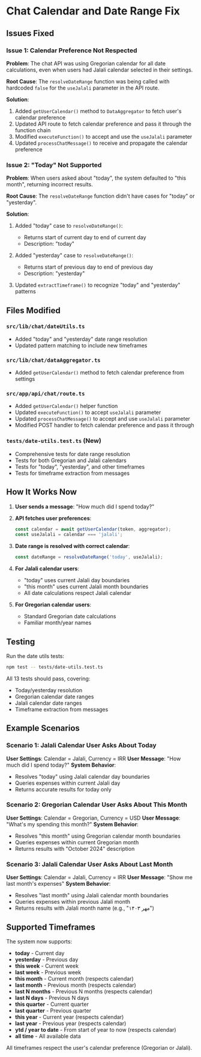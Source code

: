 # Chat Calendar and Date Range Fix

## Issues Fixed

### Issue 1: Calendar Preference Not Respected
**Problem**: The chat API was using Gregorian calendar for all date calculations, even when users had Jalali calendar selected in their settings.

**Root Cause**: The `resolveDateRange` function was being called with hardcoded `false` for the `useJalali` parameter in the API route.

**Solution**:
1. Added `getUserCalendar()` method to `DataAggregator` to fetch user's calendar preference
2. Updated API route to fetch calendar preference and pass it through the function chain
3. Modified `executeFunction()` to accept and use the `useJalali` parameter
4. Updated `processChatMessage()` to receive and propagate the calendar preference

### Issue 2: "Today" Not Supported
**Problem**: When users asked about "today", the system defaulted to "this month", returning incorrect results.

**Root Cause**: The `resolveDateRange` function didn't have cases for "today" or "yesterday".

**Solution**:
1. Added "today" case to `resolveDateRange()`:
   - Returns start of current day to end of current day
   - Description: "today"

2. Added "yesterday" case to `resolveDateRange()`:
   - Returns start of previous day to end of previous day
   - Description: "yesterday"

3. Updated `extractTimeframe()` to recognize "today" and "yesterday" patterns

## Files Modified

### `src/lib/chat/dateUtils.ts`
- Added "today" and "yesterday" date range resolution
- Updated pattern matching to include new timeframes

### `src/lib/chat/dataAggregator.ts`
- Added `getUserCalendar()` method to fetch calendar preference from settings

### `src/app/api/chat/route.ts`
- Added `getUserCalendar()` helper function
- Updated `executeFunction()` to accept `useJalali` parameter
- Updated `processChatMessage()` to accept and use `useJalali` parameter
- Modified POST handler to fetch calendar preference and pass it through

### `tests/date-utils.test.ts` (New)
- Comprehensive tests for date range resolution
- Tests for both Gregorian and Jalali calendars
- Tests for "today", "yesterday", and other timeframes
- Tests for timeframe extraction from messages

## How It Works Now

1. **User sends a message**: "How much did I spend today?"

2. **API fetches user preferences**:
   ```typescript
   const calendar = await getUserCalendar(token, aggregator);
   const useJalali = calendar === 'jalali';
   ```

3. **Date range is resolved with correct calendar**:
   ```typescript
   const dateRange = resolveDateRange('today', useJalali);
   ```

4. **For Jalali calendar users**:
   - "today" uses current Jalali day boundaries
   - "this month" uses current Jalali month boundaries
   - All date calculations respect Jalali calendar

5. **For Gregorian calendar users**:
   - Standard Gregorian date calculations
   - Familiar month/year names

## Testing

Run the date utils tests:
```bash
npm test -- tests/date-utils.test.ts
```

All 13 tests should pass, covering:
- Today/yesterday resolution
- Gregorian calendar date ranges
- Jalali calendar date ranges
- Timeframe extraction from messages

## Example Scenarios

### Scenario 1: Jalali Calendar User Asks About Today
**User Settings**: Calendar = Jalali, Currency = IRR
**User Message**: "How much did I spend today?"
**System Behavior**:
- Resolves "today" using Jalali calendar day boundaries
- Queries expenses within current Jalali day
- Returns accurate results for today only

### Scenario 2: Gregorian Calendar User Asks About This Month
**User Settings**: Calendar = Gregorian, Currency = USD
**User Message**: "What's my spending this month?"
**System Behavior**:
- Resolves "this month" using Gregorian calendar month boundaries
- Queries expenses within current Gregorian month
- Returns results with "October 2024" description

### Scenario 3: Jalali Calendar User Asks About Last Month
**User Settings**: Calendar = Jalali, Currency = IRR
**User Message**: "Show me last month's expenses"
**System Behavior**:
- Resolves "last month" using Jalali calendar month boundaries
- Queries expenses within previous Jalali month
- Returns results with Jalali month name (e.g., "مهر ۱۴۰۳")

## Supported Timeframes

The system now supports:
- **today** - Current day
- **yesterday** - Previous day
- **this week** - Current week
- **last week** - Previous week
- **this month** - Current month (respects calendar)
- **last month** - Previous month (respects calendar)
- **last N months** - Previous N months (respects calendar)
- **last N days** - Previous N days
- **this quarter** - Current quarter
- **last quarter** - Previous quarter
- **this year** - Current year (respects calendar)
- **last year** - Previous year (respects calendar)
- **ytd / year to date** - From start of year to now (respects calendar)
- **all time** - All available data

All timeframes respect the user's calendar preference (Gregorian or Jalali).
